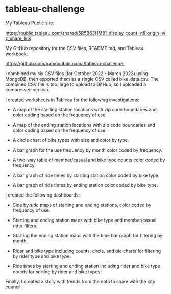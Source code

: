 # tableau-challenge

My Tableau Public site:

https://public.tableau.com/shared/5R5B63HM8?:display_count=n&:origin=viz_share_link

My GitHub repository for the CSV files, README.md, and Tableau workbook:

https://github.com/gamountainmama/tableau-challenge 


I combined my six CSV files (for October 2022 - March 2023) using MongoDB, then exported them as a single CSV called bike_data.csv. The combined CSV file is too large to upload to GitHub, so I uploaded a compressed version.


I created worksheets in Tableau for the following investigations:


- A map of the starting station locations with zip code boundaries and color coding based on the frequency of use.

- A map of the ending station locations with zip code boundaries and color coding based on the frequency of use.

- A circle chart of bike types with size and color by type.

- A bar graph for the use frequency by month color coded by frequency.

- A two-way table of member/casual and bike type counts color coded by frequency.

- A bar graph of ride times by starting station color coded by bike type.

- A bar graph of ride times by ending station color coded by bike type.

I created the following dashboards:


- Side by side maps of starting and ending stations, color coded by frequency of use.

- Starting and ending station maps with bike type and member/casual rider filters.

- Starting the ending station maps with the time bar graph for filtering by month.

- Rider and bike type including counts, circle, and pie charts for filtering by rider type and bike type.

- Ride times by starting and ending station including rider and bike type counts for sorting by rider and bike types.


Finally, I created a story with trends from the data to share with the city council.

